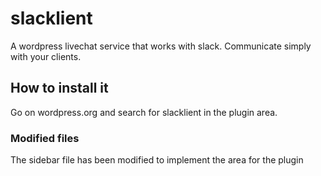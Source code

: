 # slacklient
A wordpress livechat service that works with slack. Communicate simply with your clients.

## How to install it
Go on wordpress.org and search for slacklient in the plugin area.

### Modified files
The sidebar file has been modified to implement the area for the plugin
